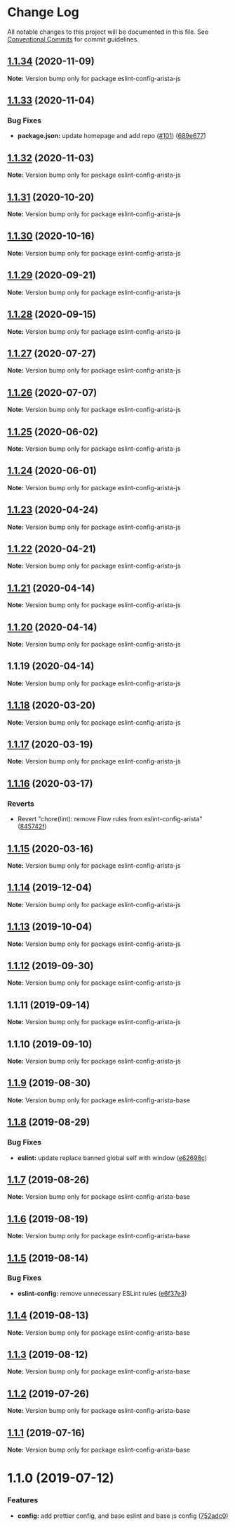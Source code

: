 # Change Log

All notable changes to this project will be documented in this file.
See [Conventional Commits](https://conventionalcommits.org) for commit guidelines.

## [1.1.34](https://github.com/aristanetworks/cloudvision-frontend-config/compare/eslint-config-arista-js@1.1.33...eslint-config-arista-js@1.1.34) (2020-11-09)

**Note:** Version bump only for package eslint-config-arista-js





## [1.1.33](https://github.com/aristanetworks/cloudvision-frontend-config/compare/eslint-config-arista-js@1.1.32...eslint-config-arista-js@1.1.33) (2020-11-04)


### Bug Fixes

* **package.json:** update homepage and add repo ([#101](https://github.com/aristanetworks/cloudvision-frontend-config/issues/101)) ([689e677](https://github.com/aristanetworks/cloudvision-frontend-config/commit/689e677dd70e10b14093806cbbd8eca28e35bd23))





## [1.1.32](https://github.com/aristanetworks/cloudvision-frontend-config/compare/eslint-config-arista-js@1.1.31...eslint-config-arista-js@1.1.32) (2020-11-03)

**Note:** Version bump only for package eslint-config-arista-js





## [1.1.31](https://github.com/aristanetworks/cloudvision-frontend-config/compare/eslint-config-arista-js@1.1.30...eslint-config-arista-js@1.1.31) (2020-10-20)

**Note:** Version bump only for package eslint-config-arista-js





## [1.1.30](https://github.com/aristanetworks/cloudvision-frontend-config/compare/eslint-config-arista-js@1.1.29...eslint-config-arista-js@1.1.30) (2020-10-16)

**Note:** Version bump only for package eslint-config-arista-js





## [1.1.29](https://github.com/aristanetworks/cloudvision-frontend-config/compare/eslint-config-arista-js@1.1.28...eslint-config-arista-js@1.1.29) (2020-09-21)

**Note:** Version bump only for package eslint-config-arista-js





## [1.1.28](https://github.com/aristanetworks/cloudvision-frontend-config/compare/eslint-config-arista-js@1.1.27...eslint-config-arista-js@1.1.28) (2020-09-15)

**Note:** Version bump only for package eslint-config-arista-js





## [1.1.27](https://github.com/aristanetworks/cloudvision-frontend-config/compare/eslint-config-arista-js@1.1.26...eslint-config-arista-js@1.1.27) (2020-07-27)

**Note:** Version bump only for package eslint-config-arista-js





## [1.1.26](https://github.com/aristanetworks/cloudvision-frontend-config/compare/eslint-config-arista-js@1.1.25...eslint-config-arista-js@1.1.26) (2020-07-07)

**Note:** Version bump only for package eslint-config-arista-js





## [1.1.25](https://github.com/aristanetworks/cloudvision-frontend-config/compare/eslint-config-arista-js@1.1.24...eslint-config-arista-js@1.1.25) (2020-06-02)

**Note:** Version bump only for package eslint-config-arista-js





## [1.1.24](https://github.com/aristanetworks/cloudvision-frontend-config/compare/eslint-config-arista-js@1.1.23...eslint-config-arista-js@1.1.24) (2020-06-01)

**Note:** Version bump only for package eslint-config-arista-js





## [1.1.23](https://github.com/aristanetworks/cloudvision-frontend-config/compare/eslint-config-arista-js@1.1.22...eslint-config-arista-js@1.1.23) (2020-04-24)

**Note:** Version bump only for package eslint-config-arista-js





## [1.1.22](https://github.com/aristanetworks/cloudvision-frontend-config/compare/eslint-config-arista-js@1.1.19...eslint-config-arista-js@1.1.22) (2020-04-21)

**Note:** Version bump only for package eslint-config-arista-js





## [1.1.21](https://github.com/aristanetworks/cloudvision-frontend-config/compare/eslint-config-arista-js@1.1.19...eslint-config-arista-js@1.1.21) (2020-04-14)

**Note:** Version bump only for package eslint-config-arista-js





## [1.1.20](https://github.com/aristanetworks/cloudvision-frontend-config/compare/eslint-config-arista-js@1.1.19...eslint-config-arista-js@1.1.20) (2020-04-14)

**Note:** Version bump only for package eslint-config-arista-js





## 1.1.19 (2020-04-14)

**Note:** Version bump only for package eslint-config-arista-js





## [1.1.18](http://gerrit.corp.arista.io:29418/web-components/compare/eslint-config-arista-js@1.1.17...eslint-config-arista-js@1.1.18) (2020-03-20)

**Note:** Version bump only for package eslint-config-arista-js





## [1.1.17](http://gerrit.corp.arista.io:29418/web-components/compare/eslint-config-arista-js@1.1.16...eslint-config-arista-js@1.1.17) (2020-03-19)

**Note:** Version bump only for package eslint-config-arista-js





## [1.1.16](http://gerrit.corp.arista.io:29418/web-components/compare/eslint-config-arista-js@1.1.15...eslint-config-arista-js@1.1.16) (2020-03-17)


### Reverts

* Revert "chore(lint): remove Flow rules from eslint-config-arista" ([845742f](http://gerrit.corp.arista.io:29418/web-components/commits/845742f94db1bb8c5445bac761720a7e5492820e))





## [1.1.15](http://gerrit.corp.arista.io:29418/web-components/compare/eslint-config-arista-js@1.1.14...eslint-config-arista-js@1.1.15) (2020-03-16)

**Note:** Version bump only for package eslint-config-arista-js





## [1.1.14](http://gerrit.corp.arista.io:29418/web-components/compare/eslint-config-arista-js@1.1.13...eslint-config-arista-js@1.1.14) (2019-12-04)

**Note:** Version bump only for package eslint-config-arista-js





## [1.1.13](http://gerrit.corp.arista.io:29418/web-components/compare/eslint-config-arista-js@1.1.12...eslint-config-arista-js@1.1.13) (2019-10-04)

**Note:** Version bump only for package eslint-config-arista-js





## [1.1.12](http://gerrit.corp.arista.io:29418/web-components/compare/eslint-config-arista-js@1.1.11...eslint-config-arista-js@1.1.12) (2019-09-30)

**Note:** Version bump only for package eslint-config-arista-js





## 1.1.11 (2019-09-14)

**Note:** Version bump only for package eslint-config-arista-js





## 1.1.10 (2019-09-10)

**Note:** Version bump only for package eslint-config-arista-js





## [1.1.9](http://gerrit.corp.arista.io:29418/web-components/compare/eslint-config-arista-base@1.1.8...eslint-config-arista-base@1.1.9) (2019-08-30)

**Note:** Version bump only for package eslint-config-arista-base





## [1.1.8](http://gerrit.corp.arista.io:29418/web-components/compare/eslint-config-arista-base@1.1.7...eslint-config-arista-base@1.1.8) (2019-08-29)


### Bug Fixes

* **eslint:** update replace banned global self with window ([e62698c](http://gerrit.corp.arista.io:29418/web-components/commits/e62698c))





## [1.1.7](http://gerrit.corp.arista.io:29418/web-components/compare/eslint-config-arista-base@1.1.6...eslint-config-arista-base@1.1.7) (2019-08-26)

**Note:** Version bump only for package eslint-config-arista-base





## [1.1.6](http://gerrit.corp.arista.io:29418/web-components/compare/eslint-config-arista-base@1.1.5...eslint-config-arista-base@1.1.6) (2019-08-19)

**Note:** Version bump only for package eslint-config-arista-base





## [1.1.5](http://gerrit.corp.arista.io:29418/web-components/compare/eslint-config-arista-base@1.1.4...eslint-config-arista-base@1.1.5) (2019-08-14)


### Bug Fixes

* **eslint-config:** remove unnecessary ESLint rules ([e6f37e3](http://gerrit.corp.arista.io:29418/web-components/commits/e6f37e3))





## [1.1.4](http://gerrit.corp.arista.io:29418/web-components/compare/eslint-config-arista-base@1.1.3...eslint-config-arista-base@1.1.4) (2019-08-13)

**Note:** Version bump only for package eslint-config-arista-base





## [1.1.3](http://gerrit.corp.arista.io:29418/web-components/compare/eslint-config-arista-base@1.1.2...eslint-config-arista-base@1.1.3) (2019-08-12)

**Note:** Version bump only for package eslint-config-arista-base





## [1.1.2](http://gerrit.corp.arista.io:29418/web-components/compare/eslint-config-arista-base@1.1.1...eslint-config-arista-base@1.1.2) (2019-07-26)

**Note:** Version bump only for package eslint-config-arista-base





## [1.1.1](http://gerrit.corp.arista.io:29418/web-components/compare/eslint-config-arista-base@1.1.0...eslint-config-arista-base@1.1.1) (2019-07-16)

**Note:** Version bump only for package eslint-config-arista-base





# 1.1.0 (2019-07-12)


### Features

* **config:** add prettier config, and base eslint and base js config ([752adc0](http://gerrit.corp.arista.io:29418/web-components/commits/752adc0))
